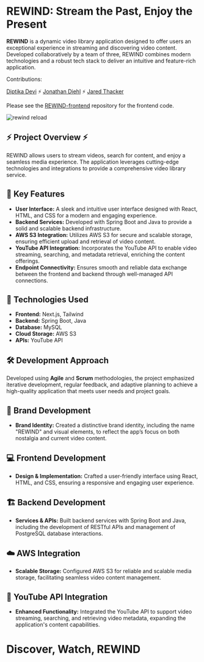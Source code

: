 # REWIND: Stream the Past, Enjoy the Present

**REWIND** is a dynamic video library application designed to offer users an exceptional experience in streaming and discovering video content. Developed collaboratively by a team of three, REWIND combines modern technologies and a robust tech stack to deliver an intuitive and feature-rich application.

Contributions: 

[Diptika Devi](https://github.com/DiptikaD) ⚡️ [Jonathan Diehl](https://github.com/JWDiehl) ⚡️ [Jared Thacker](https://github.com/JaredThacker)

Please see the [REWIND-frontend](https://github.com/DiptikaD/REWIND-frontend) repository for the frontend code.

![rewind reload](https://github.com/user-attachments/assets/9ab9b038-e5cb-424e-b779-df7faa59b5e8)

## ⚡️ **Project Overview ⚡️**

REWIND allows users to stream videos, search for content, and enjoy a seamless media experience. The application leverages cutting-edge technologies and integrations to provide a comprehensive video library service. 

## 🌟 **Key Features**

- **User Interface:** A sleek and intuitive user interface designed with React, HTML, and CSS for a modern and engaging experience.
- **Backend Services:** Developed with Spring Boot and Java to provide a solid and scalable backend infrastructure.
- **AWS S3 Integration:** Utilizes AWS S3 for secure and scalable storage, ensuring efficient upload and retrieval of video content.
- **YouTube API Integration:** Incorporates the YouTube API to enable video streaming, searching, and metadata retrieval, enriching the content offerings.
- **Endpoint Connectivity:** Ensures smooth and reliable data exchange between the frontend and backend through well-managed API connections.

## 🔧 **Technologies Used**

- **Frontend:** Next.js, Tailwind
- **Backend:** Spring Boot, Java
- **Database:** MySQL
- **Cloud Storage:** AWS S3
- **APIs:** YouTube API

## 🛠️ **Development Approach**

Developed using **Agile** and **Scrum** methodologies, the project emphasized iterative development, regular feedback, and adaptive planning to achieve a high-quality application that meets user needs and project goals.

## 🎨 **Brand Development**

- **Brand Identity:** Created a distinctive brand identity, including the name "REWIND" and visual elements, to reflect the app’s focus on both nostalgia and current video content.

## 💻 **Frontend Development**

- **Design & Implementation:** Crafted a user-friendly interface using React, HTML, and CSS, ensuring a responsive and engaging user experience.

## 🏗️ **Backend Development**

- **Services & APIs:** Built backend services with Spring Boot and Java, including the development of RESTful APIs and management of PostgreSQL database interactions.

## ☁️ **AWS Integration**

- **Scalable Storage:** Configured AWS S3 for reliable and scalable media storage, facilitating seamless video content management.

## 🎥 **YouTube API Integration**

- **Enhanced Functionality:** Integrated the YouTube API to support video streaming, searching, and retrieving video metadata, expanding the application's content capabilities.

# Discover, Watch, REWIND 
